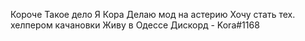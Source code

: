 Короче
Такое дело
Я Кора
Делаю мод на астерию
Хочу стать тех. хелпером качановки
Живу в Одессе
Дискорд - Kora#1168
<!---
Koroldan/Koroldan is a ✨ special ✨ repository because its `README.md` (this file) appears on your GitHub profile.
You can click the Preview link to take a look at your changes.
--->
